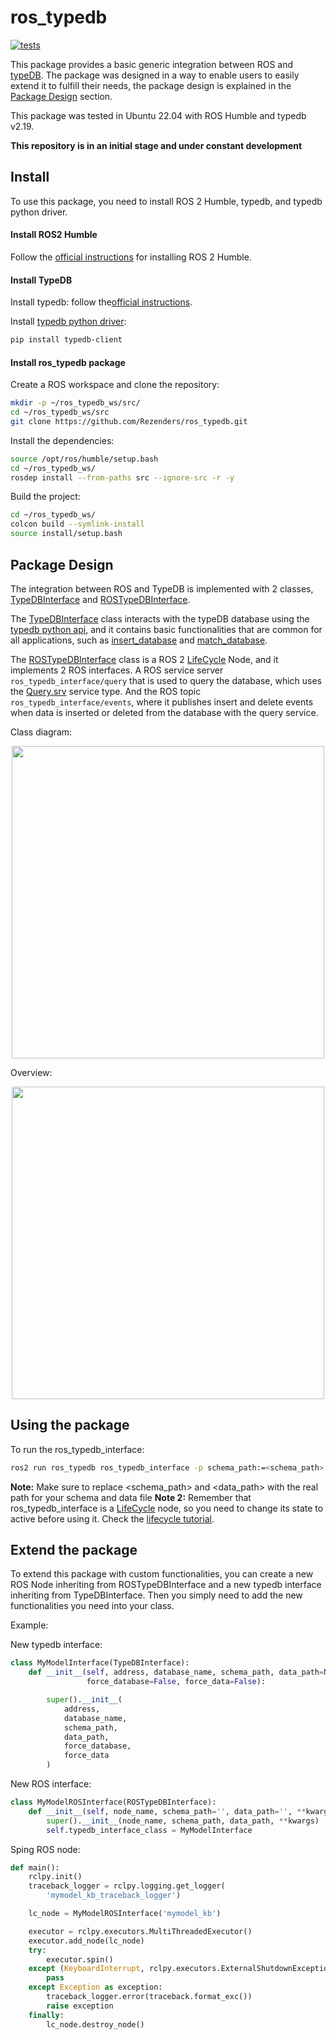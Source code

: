 # ros_typedb
[![tests](https://github.com/Rezenders/ros_typedb/actions/workflows/test.yml/badge.svg)](https://github.com/Rezenders/ros_typedb/actions/workflows/test.yml)

This package provides a basic generic integration between ROS and [typeDB](https://typedb.com/).
The package was designed in a way to enable users to easily extend it to fulfill their needs, the package design is explained in the [Package Design](#package-design) section.

This package was tested in Ubuntu 22.04 with ROS Humble and typedb v2.19.

**This repository is in an initial stage and under constant development**

## Install

To use this package, you need to install ROS 2 Humble, typedb, and typedb python driver.

#### Install ROS2 Humble

Follow the [official instructions](https://docs.ros.org/en/humble/Installation/Ubuntu-Install-Debians.html) for installing ROS 2 Humble.

#### Install TypeDB

Install typedb: follow the[official instructions](https://typedb.com/docs/typedb/2.x/installation.html).

Install [typedb python driver](https://typedb.com/docs/clients/2.x/python/python-install.html):

```bash
pip install typedb-client
```

#### Install ros_typedb package

Create a ROS workspace and clone the repository:
```Bash
mkdir -p ~/ros_typedb_ws/src/
cd ~/ros_typedb_ws/src
git clone https://github.com/Rezenders/ros_typedb.git
```

Install the dependencies:
```Bash
source /opt/ros/humble/setup.bash
cd ~/ros_typedb_ws/
rosdep install --from-paths src --ignore-src -r -y
```

Build the project:
```Bash
cd ~/ros_typedb_ws/
colcon build --symlink-install
source install/setup.bash
```

## Package Design

The integration between ROS and TypeDB is implemented with 2 classes, [TypeDBInterface](https://github.com/Rezenders/ros_typedb/blob/main/ros_typedb/ros_typedb/typedb_interface.py) and [ROSTypeDBInterface](https://github.com/Rezenders/ros_typedb/blob/main/ros_typedb/ros_typedb/ros_typedb_interface.py).

The [TypeDBInterface](https://github.com/Rezenders/ros_typedb/blob/main/ros_typedb/ros_typedb/typedb_interface.py) class interacts with the typeDB database using the [typedb python api](https://typedb.com/docs/clients/2.x/python/python-tutorial.html), and it contains basic functionalities that are common for all applications, such as [insert_database](https://github.com/Rezenders/ros_typedb/blob/c16e3f8f1958f4ac2333c7b7d0612c8c79d698a0/ros_typedb/ros_typedb/typedb_interface.py#L153) and [match_database](https://github.com/Rezenders/ros_typedb/blob/c16e3f8f1958f4ac2333c7b7d0612c8c79d698a0/ros_typedb/ros_typedb/typedb_interface.py#L175).

The [ROSTypeDBInterface](https://github.com/Rezenders/ros_typedb/blob/main/ros_typedb/ros_typedb/ros_typedb_interface.py) class is a ROS 2 [LifeCycle](https://design.ros2.org/articles/node_lifecycle.html) Node, and it implements 2 ROS interfaces. A ROS service server `ros_typedb_interface/query` that is used to query the database, which uses the [Query.srv](https://github.com/Rezenders/ros_typedb/blob/main/ros_typedb_msgs/srv/Query.srv) service type. And the ROS topic `ros_typedb_interface/events`, where it publishes insert and delete events when data is inserted or deleted from the database with the query service.

Class diagram:
<p align="center">
  <img src="https://github.com/Rezenders/ros_typedb/assets/20564040/4cf4f799-3dab-40c4-a323-8d1e8e376e62" width="500">
</p>

Overview:
<p align="center">
  <img src="https://github.com/Rezenders/ros_typedb/assets/20564040/53793f23-0cb2-42c8-8c3b-fbfa5764ab5b" width="500">
</p>

## Using the package

To run the ros_typedb_interface:
```bash
ros2 run ros_typedb ros_typedb_interface -p schema_path:=<schema_path> -p data_path:=<data_path>
```

**Note:** Make sure to replace <schema_path> and <data_path> with the real path for your schema and data file
**Note 2:** Remember that ros_typedb_interface is a [LifeCycle](https://design.ros2.org/articles/node_lifecycle.html) node, so you need to change its state to active before using it. Check the [lifecycle tutorial](https://github.com/ros2/demos/tree/rolling/lifecycle).

## Extend the package

To extend this package with custom functionalities, you can create a new ROS Node inheriting from ROSTypeDBInterface and a new typedb interface inheriting from TypeDBInterface. Then you simply need to add the new functionalities you need into your class.

Example:

New typedb interface:
```python
class MyModelInterface(TypeDBInterface):
    def __init__(self, address, database_name, schema_path, data_path=None,
                 force_database=False, force_data=False):

        super().__init__(
            address,
            database_name,
            schema_path,
            data_path,
            force_database,
            force_data
        )
```

New ROS interface:
```python
class MyModelROSInterface(ROSTypeDBInterface):
    def __init__(self, node_name, schema_path='', data_path='', **kwargs):
        super().__init__(node_name, schema_path, data_path, **kwargs)
        self.typedb_interface_class = MyModelInterface
```

Sping ROS node:
```python
def main():
    rclpy.init()
    traceback_logger = rclpy.logging.get_logger(
        'mymodel_kb_traceback_logger')

    lc_node = MyModelROSInterface('mymodel_kb')

    executor = rclpy.executors.MultiThreadedExecutor()
    executor.add_node(lc_node)
    try:
        executor.spin()
    except (KeyboardInterrupt, rclpy.executors.ExternalShutdownException):
        pass
    except Exception as exception:
        traceback_logger.error(traceback.format_exc())
        raise exception
    finally:
        lc_node.destroy_node()
```
